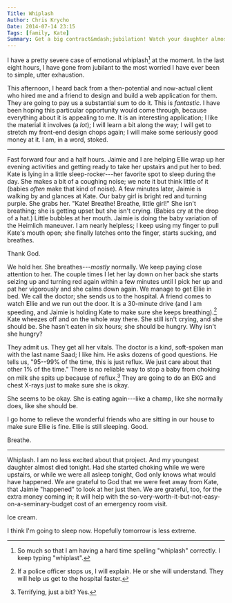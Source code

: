 ```yaml
---
Title: Whiplash
Author: Chris Krycho
Date: 2014-07-14 23:15
Tags: [family, Kate]
Summary: Get a big contract&mdash;jubilation! Watch your daughter almost choke to death&mdash;terror!
---
```


I have a pretty severe case of emotional whiplash[^1] at the moment. In the last eight hours, I have gone from jubilant to the most worried I have ever been to simple, utter exhaustion.

This afternoon, I heard back from a then-potential and now-actual client who hired me and a friend to design and build a web application for them. They are going to pay us a substantial sum to do it. This is *fantastic*. I have been
hoping this particular opportunity would come through, because everything about it is appealing to me. It is an interesting application; I like the material it involves (a *lot*); I will learn a bit along the way; I will get to stretch my front-end design chops again; I will make some seriously good money at it. I am, in a word, stoked.

---

Fast forward four and a half hours. Jaimie and I are helping Ellie wrap up her evening activities and getting ready to take her upstairs and put her to bed. Kate is lying in a little sleep-rocker---her favorite spot to sleep during the
day. She makes a bit of a coughing noise; we note it but think little of it (babies *often* make that kind of noise). A few minutes later, Jaimie is walking by and glances at Kate. Our baby girl is bright red and turning purple. She
grabs her. "Kate! Breathe! Breathe, little girl!" She isn't breathing; she is getting upset but she isn't crying. (Babies cry at the drop of a hat.) Little bubbles at her mouth. Jaimie is doing the baby variation of the Heimlich
maneuver. I am nearly helpless; I keep using my finger to pull Kate's mouth open; she finally latches onto the finger, starts sucking, and breathes.

Thank God.

We hold her. She breathes---*mostly* normally. We keep paying close attention to her. The couple times I let her lay down on her back she starts seizing up and turning red again within a few minutes until I pick her up and pat her
vigorously and she calms down again. We manage to get Ellie in bed. We call the doctor; she sends us to the hospital. A friend comes to watch Ellie and we run out the door. It is a 30-minute drive (and I am speeding, and Jaimie is holding
Kate to make sure she keeps breathing).[^2] Kate wheezes off and on the whole way there. She still isn't crying, and she should be. She hasn't eaten in six hours; she should be hungry. Why isn't she hungry?

They admit us. They get all her vitals. The doctor is a kind, soft-spoken man with the last name Saad; I like him. He asks dozens of good questions. He tells us, "95--99% of the time, this is just reflux. We just care about that other 1%
of the time." There is no reliable way to stop a baby from choking on milk she spits up because of reflux.[^3] They are going to do an EKG and chest X-rays just to make sure she is okay.

She seems to be okay. She is eating again---like a champ, like she normally does, like she should be.

I go home to relieve the wonderful friends who are sitting in our house to make sure Ellie is fine. Ellie is still sleeping. Good.

Breathe.

---

Whiplash. I am no less excited about that project. And my youngest daughter almost died tonight. Had she started choking while we were upstairs, or while we
were all asleep tonight, God only knows what would have happened. We are grateful to God that we were feet away from Kate, that Jaimie "happened" to look at her just then. We are grateful, too, for the extra money coming in; it will
help with the so-very-worth-it-but-not-easy-on-a-seminary-budget cost of an emergency room visit.

Ice cream.

I think I'm going to sleep now. Hopefully tomorrow is less extreme.

[^1]: So much so that I am having a hard time spelling "whiplash" correctly. I keep typing "whiplast".

[^2]: If a police officer stops us, I will explain. He or she will understand. They will help us get to the hospital faster.

[^3]: Terrifying, just a bit? Yes.
